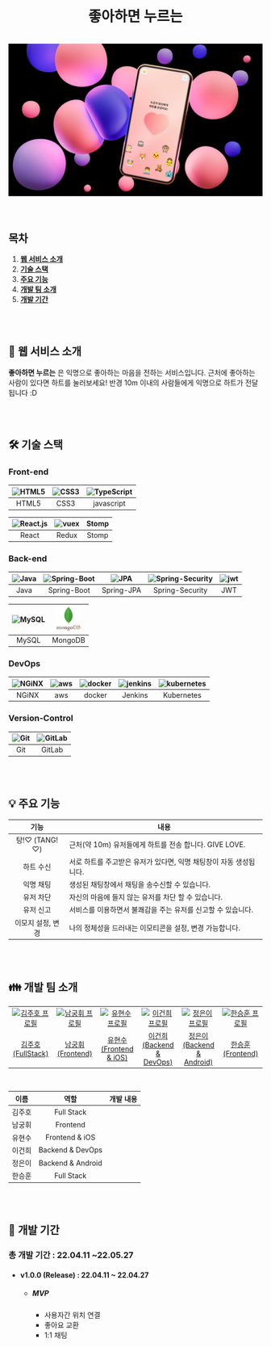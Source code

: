 <div align="center">
  <h1>좋아하면 누르는</h1>
  <br/>
  <img src="./README.assets/title2.png">
</div>

<br />
<br />

## 목차

1. [**웹 서비스 소개**](#1)
1. [**기술 스택**](#2)
1. [**주요 기능**](#3)
1. [**개발 팀 소개**](#4)
1. [**개발 기간**](#5)

<br />
<br />

<div id="1"></div>

## 💁 웹 서비스 소개

**좋아하면 누르는** 은 익명으로 좋아하는 마음을 전하는 서비스입니다.
근처에 좋아하는 사람이 있다면 하트를 눌러보세요!
반경 10m 이내의 사람들에게 익명으로 하트가 전달됩니다 :D

<br />
<br />

<div id="2"></div>

## 🛠 기술 스택

### **Front-end**

| <img src="https://profilinator.rishav.dev/skills-assets/html5-original-wordmark.svg" alt="HTML5" width="50px" height="50px" /> | <img src="https://profilinator.rishav.dev/skills-assets/css3-original-wordmark.svg" alt="CSS3" width="50px" height="50px" /> | <img src="https://profilinator.rishav.dev/skills-assets/javascript-original.svg" alt="TypeScript" width="50px" height="50px" /> |
| :----------------------------------------------------------------------------------------------------------------------------: | :--------------------------------------------------------------------------------------------------------------------------: | :-----------------------------------------------------------------------------------------------------------------------------: |
|                                                             HTML5                                                              |                                                             CSS3                                                             |                                                           javascript                                                            |

| <img src="https://profilinator.rishav.dev/skills-assets/react-original-wordmark.svg" alt="React.js" width="50px" height="50px" /> | <img src="https://profilinator.rishav.dev/skills-assets/redux-original.svg" alt="vuex" width="50px" height="50px" /> | Stomp |
| :-------------------------------------------------------------------------------------------------------------------------------: | :------------------------------------------------------------------------------------------------------------------: | :---: |
|                                                               React                                                               |                                                        Redux                                                         | Stomp |

### **Back-end**

| <img src="https://profilinator.rishav.dev/skills-assets/java-original-wordmark.svg" alt="Java" width="50px" height="50px" /> | <img src="https://www.seekpng.com/png/full/8-80775_spring-logo-png-transparent-spring-java.png" alt="Spring-Boot" width="50px" height="50px" /> | <img src="https://spring.io/images/projects/spring-data-79cc203ed8c54191215a60f9e5dc638f.svg" alt="JPA" width="50px" height="50px" /> | <img src="https://spring.io/images/projects/spring-security-b712a4cdb778e72eb28b8c55ec39dbd1.svg" alt="Spring-Security" width="50px" height="50px" /> | <img src="https://jwt.io/img/pic_logo.svg" alt="jwt" width="50px" height="50px" /> |
| :--------------------------------------------------------------------------------------------------------------------------: | :---------------------------------------------------------------------------------------------------------------------------------------------: | :-----------------------------------------------------------------------------------------------------------------------------------: | :---------------------------------------------------------------------------------------------------------------------------------------------------: | :--------------------------------------------------------------------------------: |
|                                                             Java                                                             |                                                                   Spring-Boot                                                                   |                                                              Spring-JPA                                                               |                                                                    Spring-Security                                                                    |                                        JWT                                         |

| <img src="https://profilinator.rishav.dev/skills-assets/mysql-original-wordmark.svg" alt="MySQL" width="50px" height="50px" /> | <img src="https://raw.githubusercontent.com/devicons/devicon/1119b9f84c0290e0f0b38982099a2bd027a48bf1/icons/mongodb/mongodb-original-wordmark.svg" alt="MongoDB" width="50px" height="50px" /> |
| :----------------------------------------------------------------------------------------------------------------------------: | :--------------------------------------------------------------------------------------------------------------------------------------------------------------------------------------------: |
|                                                             MySQL                                                              |                                                                                            MongoDB                                                                                             |

### **DevOps**

| <img src="https://profilinator.rishav.dev/skills-assets/nginx-original.svg" alt="NGiNX" width="50px" height="50px" /> | <img src="https://pbs.twimg.com/profile_images/1351702967561252865/aXfcETIt_400x400.jpg" alt="aws" width="50px" height="50px" /> | <img src="https://profilinator.rishav.dev/skills-assets/docker-original-wordmark.svg" alt="docker" width="50px" height="50px" /> | <img src="https://www.jenkins.io/images/logos/jenkins/jenkins.svg" alt="jenkins" width="50px" height="50px" /> | <img src="https://upload.wikimedia.org/wikipedia/commons/thumb/3/39/Kubernetes_logo_without_workmark.svg/926px-Kubernetes_logo_without_workmark.svg.png" alt="kubernetes" width="50px" height="50px" /> |
| :-------------------------------------------------------------------------------------------------------------------: | :------------------------------------------------------------------------------------------------------------------------------: | :------------------------------------------------------------------------------------------------------------------------------: | :------------------------------------------------------------------------------------------------------------: | :-----------------------------------------------------------------------------------------------------------------------------------------------------------------------------------------------------: |
|                                                         NGiNX                                                         |                                                               aws                                                                |                                                              docker                                                              |                                                    Jenkins                                                     |                                                                                               Kubernetes                                                                                                |

### Version-Control

| <img src="https://upload.wikimedia.org/wikipedia/commons/thumb/e/e0/Git-logo.svg/768px-Git-logo.svg.png?20160811101906" alt="Git" width="50px" height="50px" /> | <img src="https://gitlab.com/uploads/-/system/project/avatar/13083/logo-extra-whitespace.png?width=64" alt="GitLab" width="50px" height="50px" /> |
| :-------------------------------------------------------------------------------------------------------------------------------------------------------------: | :-----------------------------------------------------------------------------------------------------------------------------------------------: |
|                                                                               Git                                                                               |                                                                      GitLab                                                                       |

<br>
<br>

<div id="3"></div>

## 💡 주요 기능

|       기능        | 내용                                                               |
| :---------------: | ------------------------------------------------------------------ |
|   탕!♡ (TANG!♡)   | 근처(약 10m) 유저들에게 하트를 전송 합니다. GIVE LOVE.             |
|     하트 수신     | 서로 하트를 주고받은 유저가 있다면, 익명 채팅창이 자동 생성됩니다. |
|     익명 채팅     | 생성된 채팅창에서 채팅을 송수신할 수 있습니다.                     |
|     유저 차단     | 자신의 마음에 들지 않는 유저를 차단 할 수 있습니다.                |
|     유저 신고     | 서비스를 이용하면서 불쾌감을 주는 유저를 신고할 수 있습니다.       |
| 이모지 설정, 변경 | 나의 정체성을 드러내는 이모티콘을 설정, 변경 가능합니다.           |

<br>
<br>

<div id="4"></div>

## 👪 개발 팀 소개

<table>
  <tr>
    <td align="center" width="150px">
      <a href="#" target="_blank">
        <img src="https://avatars.githubusercontent.com/u/61442066?v=4" alt="김주호 프로필" />
      </a>
    </td>
    <td align="center" width="150px">
      <a href="#" target="_blank">
        <img src="https://avatars.githubusercontent.com/u/76445655?v=4" alt="남궁휘 프로필" />
      </a>
    </td>
    <td align="center" width="150px">
      <a href="#" target="_blank">
        <img src="https://avatars.githubusercontent.com/u/80026183?v=4" alt="유현수 프로필" />
      </a>
    </td>
    <td align="center" width="150px">
      <a href="#" target="_blank">
        <img src="https://avatars.githubusercontent.com/u/64361457?v=4" alt="이건희 프로필" />
      </a>
    </td>
    <td align="center" width="150px">
      <a href="#" target="_blank">
        <img src="https://avatars.githubusercontent.com/u/51378843?v=4" alt="정은이 프로필" />
      </a>
    </td>
    <td align="center" width="150px">
      <a href="#" target="_blank">
        <img src="https://avatars.githubusercontent.com/u/87461176?v=4" alt="한승훈 프로필" />
      </a>
    </td>
  </tr>
  <tr>
    <td align="center">
      <a href="https://github.com/eora21" target="_blank">
        김주호<br />(FullStack)
      </a>
    </td>
    <td align="center">
      <a href="https://github.com/glowforever42" target="_blank">
        남궁휘<br />(Frontend)
      </a>
    </td>
    <td align="center">
      <a href="https://github.com/82surf" target="_blank">
        유현수<br />(Frontend & iOS)
      </a>
    </td>
    <td align="center">
      <a href="https://github.com/Gkuer" target="_blank">
        이건희<br />(Backend & DevOps)
      </a>
    </td>
    <td align="center">
      <a href="https://github.com/EuneeChung" target="_blank">
        정은이<br />(Backend & Android)
      </a>
    </td>
    <td align="center">
      <a href="https://github.com/gkstmdgns422" target="_blank">
        한승훈<br />(Frontend)
      </a>
    </td>
  </tr>
</table>

<br />

|  이름  |       역할        | <div align="center">개발 내용</div> |
| :----: | :---------------: | :---------------------------------: |
| 김주호 |    Full Stack     |                                     |
| 남궁휘 |     Frontend      |                                     |
| 유현수 |  Frontend & iOS   |                                     |
| 이건희 | Backend & DevOps  |                                     |
| 정은이 | Backend & Android |                                     |
| 한승훈 |    Full Stack     |                                     |

<br>
<br>

<div id="5"></div>

## 📅 개발 기간

### 총 개발 기간 : 22.04.11 ~22.05.27

- #### v1.0.0 (Release) : 22.04.11 ~ 22.04.27

  - ##### MVP

    - 사용자간 위치 연결
    - 좋아요 교환
    - 1:1 채팅
